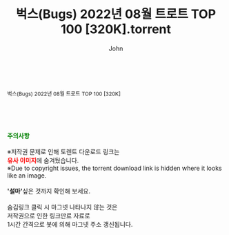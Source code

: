 ﻿---
layout: post
title:  "벅스(Bugs) 2022년 08월 트로트 TOP 100 [320K].torrent"
author: John
categories: [ 방송/음악 ]
tags: [  ]
image:  
description: "벅스(Bugs) 2022년 08월 트로트 TOP 100 [320K] torrent 정보 공유"
toc: true
toc_sticky: true
---

<br>
<div class="view-img">
<a class="view_image" href="http://torrentmobile61.com/bbs/view_image.php?fn=%2Fdata%2Ffile%2Fmusic%2F1040166563_KXH8QyDF_ed68f22dcffc6f1fa52ac6ed522e2e1cb781ea97.png" target="_blank"><img alt="" class="img-tag" content="http://torrentmobile61.com/data/file/music/1040166563_KXH8QyDF_ed68f22dcffc6f1fa52ac6ed522e2e1cb781ea97.png" itemprop="image" src="http://torrentmobile61.com/data/file/music/thumb-1040166563_KXH8QyDF_ed68f22dcffc6f1fa52ac6ed522e2e1cb781ea97_835x544.png"/></a></div><div class="view-content" itemprop="description">
<p><span style="font-size:12px;">벅스(Bugs) 2022년 08월 트로트 TOP 100 [320K]</span> </p> </div>
    
<br><br><br>
<p data-ke-size="size16"><b><span style="color: green;">주의사항</span></b><br /><br />※저작권 문제로 인해 토렌트 다운로드 링크는<br /><b><span style="color: red;">유사 이미지</span></b>에 숨겨뒀습니다.<br />※Due to copyright issues, the torrent download link is hidden where it looks like an image.<br /><br /><b>'설마'</b>싶은 것까지 확인해 보세요.<br /><br />숨김링크 클릭 시 마그넷 나타나지 않는 것은<br />저작권으로 인한 링크만료 자료로<br />1시간 간격으로 봇에 의해 마그넷 주소 갱신됩니다.</p>
